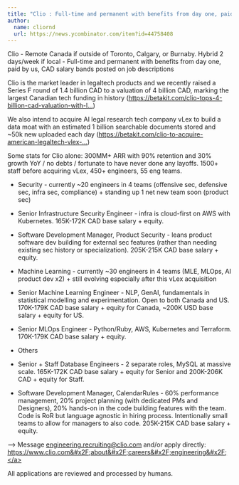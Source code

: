 ```yaml
---
title: "Clio : Full-time and permanent with benefits from day one, paid by us, CAD salary bands posted on job descriptions"
author:
  name: cliornd
  url: https://news.ycombinator.com/item?id=44758408
---
```

Clio - Remote Canada if outside of Toronto, Calgary, or Burnaby. Hybrid 2 days&#x2F;week if local - Full-time and permanent with benefits from day one, paid by us, CAD salary bands posted on job descriptions

Clio is the market leader in legaltech products and we recently raised a Series F round of 1.4 billion CAD to a valuation of 4 billion CAD, marking the largest Canadian tech funding in history (<a href="https:&#x2F;&#x2F;betakit.com&#x2F;clio-tops-4-billion-cad-valuation-with-largest-software-funding-round-in-canadian-tech-history&#x2F;" rel="nofollow">https:&#x2F;&#x2F;betakit.com&#x2F;clio-tops-4-billion-cad-valuation-with-l...</a>)

We also intend to acquire AI legal research tech company vLex to build a data moat with an estimated 1 billion searchable documents stored and ~50k new uploaded each day (<a href="https:&#x2F;&#x2F;betakit.com&#x2F;clio-to-acquire-american-legaltech-vlex-for-1-billion-usd&#x2F;" rel="nofollow">https:&#x2F;&#x2F;betakit.com&#x2F;clio-to-acquire-american-legaltech-vlex-...</a>)

Some stats for Clio alone: 300MM+ ARR with 90% retention and 30% growth YoY &#x2F; no debts &#x2F; fortunate to have never done any layoffs. 1500+ staff before acquiring vLex, 450+ engineers, 55 eng teams.

* Security - currently ~20 engineers in 4 teams (offensive sec, defensive sec, infra sec, compliance) + standing up 1 net new team soon (product sec)

- Senior Infrastructure Security Engineer - infra is cloud-first on AWS with Kubernetes. 165K-172K CAD base salary + equity.

- Software Development Manager, Product Security - leans product software dev building for external sec features (rather than needing existing sec history or specialization). 205K-215K CAD base salary + equity.

* Machine Learning - currently ~30 engineers in 4 teams (MLE, MLOps, AI product dev x2) + still evolving especially after this vLex acquisition

- Senior Machine Learning Engineer - NLP, GenAI, fundamentals in statistical modelling and experimentation. Open to both Canada and US. 170K-179K CAD base salary + equity for Canada, ~200K USD base salary + equity for US.

- Senior MLOps Engineer - Python&#x2F;Ruby, AWS, Kubernetes and Terraform. 170K-179K CAD base salary + equity.

* Others

- Senior + Staff Database Engineers - 2 separate roles, MySQL at massive scale. 165K-172K CAD base salary + equity for Senior and 200K-206K CAD + equity for Staff.

- Software Development Manager, CalendarRules - 60% performance management, 20% project planning (with dedicated PMs and Designers), 20% hands-on in the code building features with the team. Code is RoR but language agnostic in hiring process. Intentionally small teams to allow for managers to also code. 205K-215K CAD base salary + equity.

--&gt; Message engineering.recruiting@clio.com and&#x2F;or apply directly: <a href="https:&#x2F;&#x2F;www.clio.com&#x2F;about&#x2F;careers&#x2F;engineering&#x2F;" rel="nofollow">https:&#x2F;&#x2F;www.clio.com&#x2F;about&#x2F;careers&#x2F;engineering&#x2F;</a>

All applications are reviewed and processed by humans.
<JobApplication />
